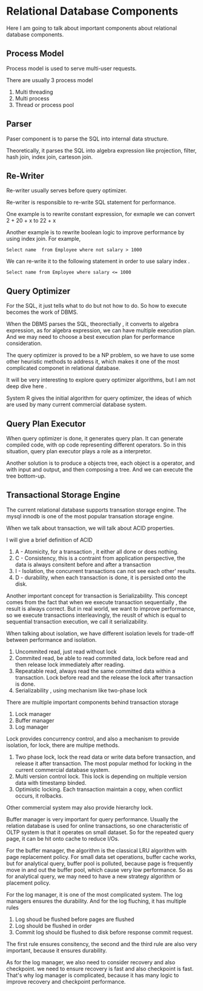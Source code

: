# Relational Database Components 

Here I am going to talk about important components about relational database components. 

## Process Model 
Process model is used to serve multi-user requests.

There are usually 3 process model 

1. Multi threading 
2. Multi process 
3. Thread or process pool

## Parser 

Paser component is to parse the SQL into internal data structure. 

Theoretically, it parses the SQL into algebra expression like projection, filter, hash join, index join, carteson join. 

## Re-Writer 

Re-writer usually serves before query optimizer. 

Re-writer is responsible to re-write SQL statement for performance. 

One example is to rewrite constant expression, for exmaple we can convert 2 + 20 + x to 22 + x 

Another example is to rewrite boolean logic to improve performance by using index join.  For example, 

`Select name  from Employee where not salary > 1000`

We can re-write it to the following statement in order to use salary index .

`Select name from Employee where salary <= 1000`

## Query Optimizer 

For the SQL, it just tells what to do  but not how to do. So how to execute becomes the work of DBMS. 

When the DBMS parses the SQL, theorectially , it converts to algebra expression, as for algebra expression, we can have multiple execution plan.  And we may need to choose a best execution plan for performance consideration. 

The query optimizer is proved to be a NP problem, so we have to use some other heuristic methods to address it, which makes it one of the most complicated componet in relational database. 

It will be very interesting to explore query optimizer algorithms, but I am not deep dive here .

System R gives the initial algorithm for query optimizer, the ideas of which are used by many current commercial database system. 

## Query Plan Executor

When query optimizer is done, it generates query plan. It can generate compiled code, with op code representing different operators. So in this situation, query plan executor plays a role as a interpretor. 

Another solution is to produce a objects tree, each object is a operator, and with input and output, and then composing a tree. And we can execute the tree bottom-up. 

## Transactional Storage Engine 

The current relational database supports transation storage engine. The mysql innodb is one of the most popular transation storage engine. 

When we talk about transaction, we will talk about ACID properties. 

I will give a brief definition of ACID

1. A - Atomicity,  for a transaction , it either all done or does nothing. 
2. C - Consistency, this is a contraint from application perspective,  the data is always consitent before and after a transaction 
3. I - Isolation, the concurrent transactions can not see each other' results. 
4. D - durability, when each transaction is done, it is persisted onto the disk. 


Another important concept for transaction is Serializability. This concept comes from the fact that when we execute transaction sequentially , the result is always correct. But in real world, we want to improve performance, so we execute transactions interleavingly, the reuslt of which is equal to sequential transaction execution, we call it serializability. 

When talking about isolation, we have different isolation levels for trade-off between performance and isolation.


1. Uncommited read,  just read without lock 
2. Commited read, be able to read commited data, lock before read and then release lock immediately after reading. 
3. Repeatable read,  always read the same committed data within a transaction. Lock before read and the release the lock after transaction is done. 
4. Serializability ,  using mechanism like two-phase lock 


   
There are multiple important components behind transaction storage 

1. Lock manager 
2. Buffer manager 
3. Log manager  

Lock provides concurrency control, and also a mechanism to provide isolation, for lock, there are multipe methods. 

1. Two phase lock, lock the read data or write data before transaction, and release it after transaction.  The most popular method for locking in the current commercial database system. 
2. Multi version control lock. This lock is depending on multiple version data with timestamp binded. 
3. Optimistic locking. Each transaction maintain  a copy, when conflict occurs, it rolbacks.


Other commercial system may also provide hierarchy lock. 

Buffer manager is very important for query performance. Usually the relation database is used for online transactions, so  one characteristic of OLTP system is that it operates on small dataset. So for the repeated query page, it can be hit onto cache to reduce I/Os. 

For the buffer manager, the algorithm is the classical LRU algorithm with page replacement policy.  For small data set operations, buffer cache works, but for analytical query, buffer pool is polluted, because page is frequently move in and out the buffer pool, which cause very low performance. So as for analytical query, we may need to have a new strategy algorithm or placement policy. 


For the log manager, it is one of the most complicated system. The log managers ensures the durability. And for the log fluching, it has multiple rules 

1. Log shoud be flushed before pages are flushed
2. Log should be flushed in order
3. Commit log should be flushed to disk before response commit request. 

The first rule  ensures consitency, the second and the third rule are also very important, because it ensures durability. 

As for the log manager, we also need to consider recovery and also checkpoint. we need to ensure recovery is fast and also checkpoint is fast. That's why log manager is complicated, because it has many logic to improve recovery and checkpoint performance. 






